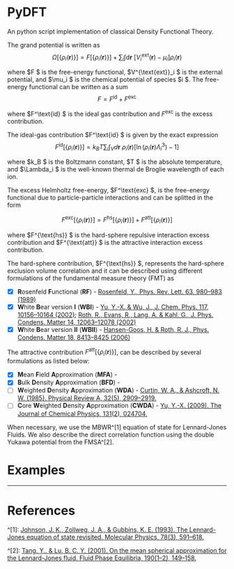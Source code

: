 # PyDFT
An python script implementation of classical Density Functional Theory.

The grand potential is written as 
$$  \Omega[\{\rho_i (\boldsymbol{r})\}] = F[\{\rho_i (\boldsymbol{r})\}] + \sum_i \int \text{d}\boldsymbol{r}\ \left[ V^\text{ext}_i(\boldsymbol{r}) - \mu_i \right]\rho_i(\boldsymbol{r}) $$

where $F $ is the free-energy functional, $V^{\text{ext}}_i $ is the external potential, and $\mu_i $ is the chemical potential of species $i $. The free-energy functional  can be written as a sum 
$$ F = F^\text{id} + F^\text{exc} $$

where $F^\text{id} $ is the ideal gas contribution and $F^\text{exc}$ is the excess contribution.

The ideal-gas contribution $F^\text{id} $ is given by the exact expression
$$ F^\text{id}[\{\rho_i (\boldsymbol{r})\}] = k_B T\sum_i \int_{V} d\boldsymbol{r}\ \rho_i(\boldsymbol{r})[\ln(\rho_i (\boldsymbol{r})\Lambda_i^3)-1] $$

where $k_B $ is the Boltzmann constant, $T $ is the absolute temperature, and $\Lambda_i $ is the well-known thermal de Broglie wavelength of each ion.

The excess Helmholtz free-energy, $F^\text{exc} $, is the free-energy functional due to particle-particle interactions and can be splitted in the form

$$ F^\text{exc}[\{\rho_i(\boldsymbol{r})\}] = F^\text{hs}[\{\rho_i(\boldsymbol{r})\}] + F^\text{att}[\{\rho_i(\boldsymbol{r})\}] $$

where $F^{\text{hs}} $ is the hard-sphere repulsive interaction excess contribution and $F^{\text{att}} $ is the attractive interaction excess contribution. 

The hard-sphere contribution, $F^{\text{hs}} $, represents the hard-sphere exclusion volume correlation and it can be described using different formulations of the fundamental measure theory (FMT) as

- [x] **R**osenfeld **F**unctional (**RF**) - [Rosenfeld, Y., Phys. Rev. Lett. 63, 980–983 (1989)](https://link.aps.org/doi/10.1103/PhysRevLett.63.980)
- [x] **W**hite **B**ear version **I** (**WBI**) - [Yu, Y.-X. & Wu, J., J. Chem. Phys. 117, 10156–10164 (2002)](http://aip.scitation.org/doi/10.1063/1.1520530); [Roth, R., Evans, R., Lang, A. & Kahl, G., J. Phys. Condens. Matter 14, 12063–12078 (2002)](https://iopscience.iop.org/article/10.1088/0953-8984/14/46/313)
- [x] **W**hite **B**ear version **II** (**WBII**) - [Hansen-Goos, H. & Roth, R. J., Phys. Condens. Matter 18, 8413–8425 (2006)](https://iopscience.iop.org/article/10.1088/0953-8984/18/37/002)

The attractive contribution $F^\text{att}[\{\rho_i(\boldsymbol{r})\}]$, can be described by several formulations as listed below:

- [x] **M**ean **F**ield **A**pproximation (**MFA**) - 
- [x] **B**ulk **D**ensity **A**pproximation (**BFD**) - 
- [ ] **W**eighted **D**ensity **A**pproximation (**WDA**) - [Curtin, W. A., & Ashcroft, N. W. (1985). Physical Review A, 32(5), 2909–2919.](https://link.aps.org/doi/10.1103/PhysRevA.32.2909)
- [ ] **C**ore **W**eighted **D**ensity **A**pproximation (**CWDA**) - [Yu, Y.-X. (2009). The Journal of Chemical Physics, 131(2), 024704.](http://aip.scitation.org/doi/10.1063/1.3174928)

When necessary, we use the MBWR^[1] equation of state for Lennard-Jones Fluids. We also describe the direct correlation function using the double Yukawa potential from the FMSA^[2]. 

# Examples


----
# References

^[1]: [Johnson, J. K., Zollweg, J. A., & Gubbins, K. E. (1993). The Lennard-Jones equation of state revisited. Molecular Physics, 78(3), 591–618.](https://www.tandfonline.com/doi/full/10.1080/00268979300100411)

^[2]: [Tang, Y., & Lu, B. C. Y. (2001). On the mean spherical approximation for the Lennard-Jones fluid. Fluid Phase Equilibria, 190(1–2), 149–158.](https://linkinghub.elsevier.com/retrieve/pii/S0378381201006008)